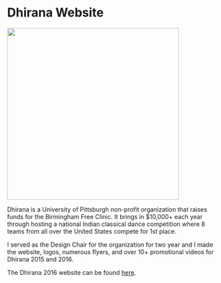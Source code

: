 # Dhirana Website

<img src="https://github.com/devanshdesai/dhirana/blob/master/images/Dhirana.png" width="400px">

Dhirana is a University of Pittsburgh non-profit organization that raises funds for the Birmingham Free Clinic. It brings in $10,000+ each year through hosting a national Indian classical dance competition where 8 teams from all over the United States compete for 1st place.

I served as the Design Chair for the organization for two year and I made the website, logos, numerous flyers, and over 10+ promotional videos for Dhirana 2015 and 2016.

The Dhirana 2016 website can be found [here](http://www.dhirana.com/).
